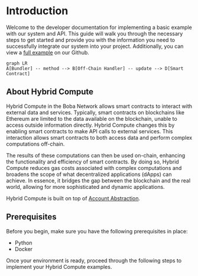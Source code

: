 # Introduction

Welcome to the developer documentation for implementing a basic example with our system and API. This guide will walk you through the necessary steps to get started and provide you with the information you need to successfully integrate our system into your project. Additionally, you can view a [full example](https://github.com/bobanetwork/aa-hc-example) on our Github.


```mermaid
graph LR
A[Bundler] -- method --> B[Off-Chain Handler] -- update --> D[Smart Contract]
```

## About Hybrid Compute

Hybrid Compute in the Boba Network allows smart contracts to interact with external data and services. Typically, smart contracts on blockchains like Ethereum are limited to the data available on the blockchain, unable to access outside information directly. Hybrid Compute changes this by enabling smart contracts to make API calls to external services. This interaction allows smart contracts to both access data and perform complex computations off-chain. 

The results of these computations can then be used on-chain, enhancing the functionality and efficiency of smart contracts. By doing so, Hybrid Compute reduces gas costs associated with complex computations and broadens the scope of what decentralized applications (dApps) can achieve. In essence, it bridges the gap between the blockchain and the real world, allowing for more sophisticated and dynamic applications.

Hybrid Compute is built on top of [Account Abstraction](../account-abstraction/index).

## Prerequisites

Before you begin, make sure you have the following prerequisites in place:

- Python
- Docker

Once your environment is ready, proceed through the following steps to implement your Hybrid Compute examples.
